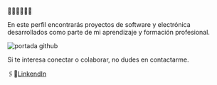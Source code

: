 🤖🙋🏽‍♀️💡🧠

En este perfil encontrarás proyectos de software y electrónica desarrollados como parte de mi aprendizaje y formación profesional.

![portada github](https://github.com/user-attachments/assets/268cfd75-6aab-420d-b599-83ab7b52382d)

Si te interesa conectar o colaborar, no dudes en contactarme.

🖇️💼[LinkendIn](https://www.linkedin.com/in/dulce-herrera-330a8b27b/) 
